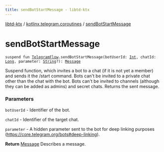 ```yaml
---
title: sendBotStartMessage - libtd-ktx
---
```


[libtd-ktx](../index.html) / [kotlinx.telegram.coroutines](index.html) / [sendBotStartMessage](./send-bot-start-message.html)

# sendBotStartMessage

`suspend fun `[`TelegramFlow`](../kotlinx.telegram.core/-telegram-flow/index.html)`.sendBotStartMessage(botUserId: `[`Int`](https://kotlinlang.org/api/latest/jvm/stdlib/kotlin/-int/index.html)`, chatId: `[`Long`](https://kotlinlang.org/api/latest/jvm/stdlib/kotlin/-long/index.html)`, parameter: `[`String`](https://kotlinlang.org/api/latest/jvm/stdlib/kotlin/-string/index.html)`?): `[`Message`](https://tdlibx.github.io/td/docs/org/drinkless/td/libcore/telegram/TdApi/Message.html)

Suspend function, which invites a bot to a chat (if it is not yet a member) and sends it the
/start command. Bots can't be invited to a private chat other than the chat with the bot. Bots can't
be invited to channels (although they can be added as admins) and secret chats. Returns the sent
message.

### Parameters

`botUserId` - Identifier of the bot.

`chatId` - Identifier of the target chat.

`parameter` - A hidden parameter sent to the bot for deep linking purposes
(https://core.telegram.org/bots#deep-linking).

**Return**
[Message](https://tdlibx.github.io/td/docs/org/drinkless/td/libcore/telegram/TdApi/Message.html) Describes a message.


